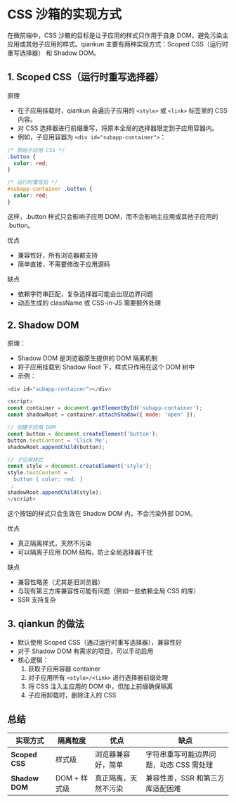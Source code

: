 # CSS 沙箱的实现方式

在微前端中，CSS 沙箱的目标是让子应用的样式只作用于自身 DOM，避免污染主应用或其他子应用的样式。qiankun 主要有两种实现方式：Scoped CSS（运行时重写选择器） 和 Shadow DOM。

## 1. Scoped CSS（运行时重写选择器）

原理

- 在子应用挂载时，qiankun 会遍历子应用的 `<style>` 或 `<link>` 标签里的 CSS 内容。
- 对 CSS 选择器进行前缀重写，将原本全局的选择器限定到子应用容器内。
- 例如，子应用容器为 `<div id="subapp-container">`：

```css
/* 原始子应用 CSS */
.button {
  color: red;
}

/* 运行时重写后 */
#subapp-container .button {
  color: red;
}
```

这样，.button 样式只会影响子应用 DOM，而不会影响主应用或其他子应用的 .button。

优点

- 兼容性好，所有浏览器都支持
- 简单直接，不需要修改子应用源码

缺点

- 依赖字符串匹配，复杂选择器可能会出现边界问题
- 动态生成的 className 或 CSS-in-JS 需要额外处理

## 2. Shadow DOM

原理：

- Shadow DOM 是浏览器原生提供的 DOM 隔离机制
- 将子应用挂载到 Shadow Root 下，样式只作用在这个 DOM 树中
- 示例：

```js
<div id="subapp-container"></div>

<script>
const container = document.getElementById('subapp-container');
const shadowRoot = container.attachShadow({ mode: 'open' });

// 创建子应用 DOM
const button = document.createElement('button');
button.textContent = 'Click Me';
shadowRoot.appendChild(button);

// 子应用样式
const style = document.createElement('style');
style.textContent = `
  button { color: red; }
`;
shadowRoot.appendChild(style);
</script>
```

这个按钮的样式只会生效在 Shadow DOM 内，不会污染外部 DOM。

优点

- 真正隔离样式，天然不污染
- 可以隔离子应用 DOM 结构，防止全局选择器干扰

缺点

- 兼容性略差（尤其是旧浏览器）
- 与现有第三方库兼容性可能有问题（例如一些依赖全局 CSS 的库）
- SSR 支持复杂

## 3. qiankun 的做法

- 默认使用 Scoped CSS（通过运行时重写选择器），兼容性好
- 对于 Shadow DOM 有需求的项目，可以手动启用
- 核心逻辑：
  1. 获取子应用容器 container
  2. 对子应用所有 `<style>/<link>` 进行选择器前缀处理
  3. 将 CSS 注入主应用的 DOM 中，但加上前缀确保隔离
  4. 子应用卸载时，删除注入的 CSS

## 总结

| 实现方式       | 隔离粒度     | 优点                 | 缺点                                    |
| -------------- | ------------ | -------------------- | --------------------------------------- |
| **Scoped CSS** | 样式级       | 浏览器兼容好，简单   | 字符串重写可能边界问题，动态 CSS 需处理 |
| **Shadow DOM** | DOM + 样式级 | 真正隔离，天然不污染 | 兼容性差，SSR 和第三方库适配困难        |
